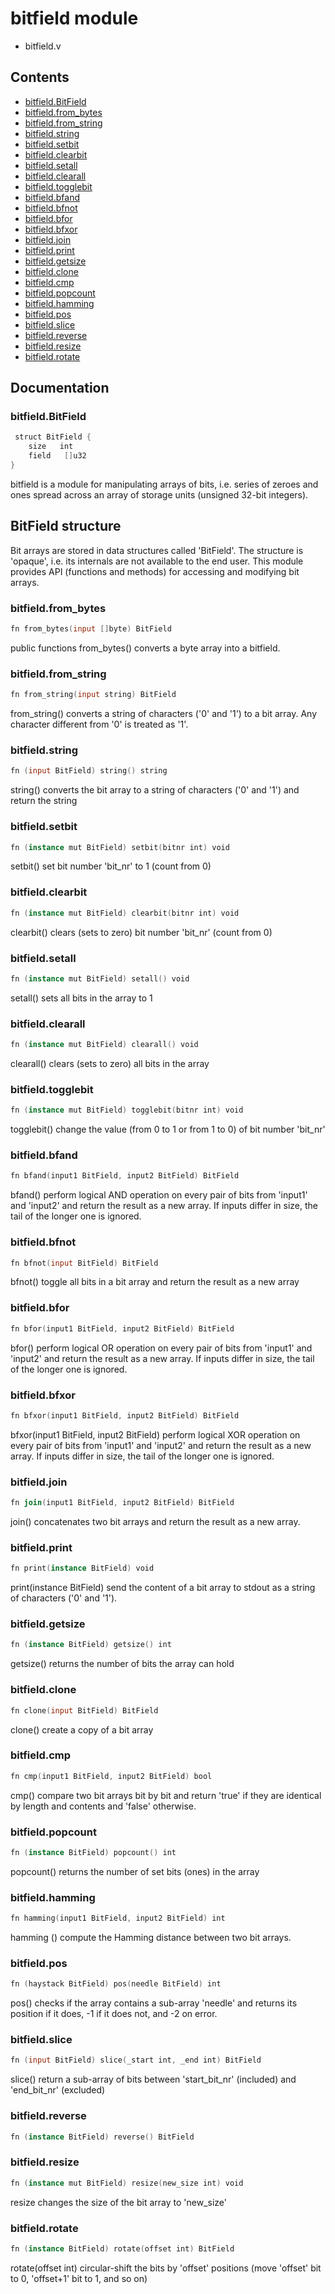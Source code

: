 # bitfield module
- bitfield.v
## Contents
- [bitfield.BitField](#bitfieldbitfield)
- [bitfield.from_bytes](#bitfieldfrom_bytes)
- [bitfield.from_string](#bitfieldfrom_string)
- [bitfield.string](#bitfieldstring)
- [bitfield.setbit](#bitfieldsetbit)
- [bitfield.clearbit](#bitfieldclearbit)
- [bitfield.setall](#bitfieldsetall)
- [bitfield.clearall](#bitfieldclearall)
- [bitfield.togglebit](#bitfieldtogglebit)
- [bitfield.bfand](#bitfieldbfand)
- [bitfield.bfnot](#bitfieldbfnot)
- [bitfield.bfor](#bitfieldbfor)
- [bitfield.bfxor](#bitfieldbfxor)
- [bitfield.join](#bitfieldjoin)
- [bitfield.print](#bitfieldprint)
- [bitfield.getsize](#bitfieldgetsize)
- [bitfield.clone](#bitfieldclone)
- [bitfield.cmp](#bitfieldcmp)
- [bitfield.popcount](#bitfieldpopcount)
- [bitfield.hamming](#bitfieldhamming)
- [bitfield.pos](#bitfieldpos)
- [bitfield.slice](#bitfieldslice)
- [bitfield.reverse](#bitfieldreverse)
- [bitfield.resize](#bitfieldresize)
- [bitfield.rotate](#bitfieldrotate)

## Documentation
### bitfield.BitField
```v
 struct BitField {
    size   int
    field   []u32
}
```
bitfield is a module for 
manipulating arrays of bits, i.e. series of zeroes and ones spread across an 
array of storage units (unsigned 32-bit integers). 
 
BitField structure 
------------------ 
 
Bit arrays are stored in data structures called 'BitField'. The structure is 
'opaque', i.e. its internals are not available to the end user. This module 
provides API (functions and methods) for accessing and modifying bit arrays.

### bitfield.from_bytes
```v
fn from_bytes(input []byte) BitField
```
public functions 
from_bytes() converts a byte array into a bitfield.

### bitfield.from_string
```v
fn from_string(input string) BitField
```
from_string() converts a string of characters ('0' and '1') to a bit 
array. Any character different from '0' is treated as '1'.

### bitfield.string
```v
fn (input BitField) string() string
```
string() converts the bit array to a string of characters ('0' and '1') and 
return the string

### bitfield.setbit
```v
fn (instance mut BitField) setbit(bitnr int) void
```
setbit() set bit number 'bit_nr' to 1 (count from 0)

### bitfield.clearbit
```v
fn (instance mut BitField) clearbit(bitnr int) void
```
clearbit() clears (sets to zero) bit number 'bit_nr' (count from 0)

### bitfield.setall
```v
fn (instance mut BitField) setall() void
```
setall() sets all bits in the array to 1

### bitfield.clearall
```v
fn (instance mut BitField) clearall() void
```
clearall() clears (sets to zero) all bits in the array

### bitfield.togglebit
```v
fn (instance mut BitField) togglebit(bitnr int) void
```
togglebit() change the value (from 0 to 1 or from 1 to 0) of bit 
number 'bit_nr'

### bitfield.bfand
```v
fn bfand(input1 BitField, input2 BitField) BitField
```
bfand() perform logical AND operation on every pair of bits from 'input1' 
and 'input2' and return the result as a new array. If inputs differ in size, 
the tail of the longer one is ignored.

### bitfield.bfnot
```v
fn bfnot(input BitField) BitField
```
bfnot() toggle all bits in a bit array and return the result as a new array

### bitfield.bfor
```v
fn bfor(input1 BitField, input2 BitField) BitField
```
bfor() perform logical OR operation on every pair of bits from 'input1' and 
'input2' and return the result as a new array. If inputs differ in size, the 
tail of the longer one is ignored.

### bitfield.bfxor
```v
fn bfxor(input1 BitField, input2 BitField) BitField
```
bfxor(input1 BitField, input2 BitField) perform logical XOR operation on 
every pair of bits from 'input1' and 'input2' and return the result as a new 
array. If inputs differ in size, the tail of the longer one is ignored.

### bitfield.join
```v
fn join(input1 BitField, input2 BitField) BitField
```
join() concatenates two bit arrays and return the result as a new array.

### bitfield.print
```v
fn print(instance BitField) void
```
print(instance BitField) send the content of a bit array to stdout as a 
string of characters ('0' and '1').

### bitfield.getsize
```v
fn (instance BitField) getsize() int
```
getsize() returns the number of bits the array can hold

### bitfield.clone
```v
fn clone(input BitField) BitField
```
clone() create a copy of a bit array

### bitfield.cmp
```v
fn cmp(input1 BitField, input2 BitField) bool
```
cmp() compare two bit arrays bit by bit and return 'true' if they are 
identical by length and contents and 'false' otherwise.

### bitfield.popcount
```v
fn (instance BitField) popcount() int
```
popcount() returns the number of set bits (ones) in the array

### bitfield.hamming
```v
fn hamming(input1 BitField, input2 BitField) int
```
hamming () compute the Hamming distance between two bit arrays.

### bitfield.pos
```v
fn (haystack BitField) pos(needle BitField) int
```
pos() checks if the array contains a sub-array 'needle' and returns its 
position if it does, -1 if it does not, and -2 on error.

### bitfield.slice
```v
fn (input BitField) slice(_start int, _end int) BitField
```
slice() return a sub-array of bits between 'start_bit_nr' (included) and 
'end_bit_nr' (excluded)

### bitfield.reverse
```v
fn (instance BitField) reverse() BitField
```
### bitfield.resize
```v
fn (instance mut BitField) resize(new_size int) void
```
resize changes the size of the bit array to 'new_size'

### bitfield.rotate
```v
fn (instance BitField) rotate(offset int) BitField
```
rotate(offset int) circular-shift the bits by 'offset' positions (move 
'offset' bit to 0, 'offset+1' bit to 1, and so on)
